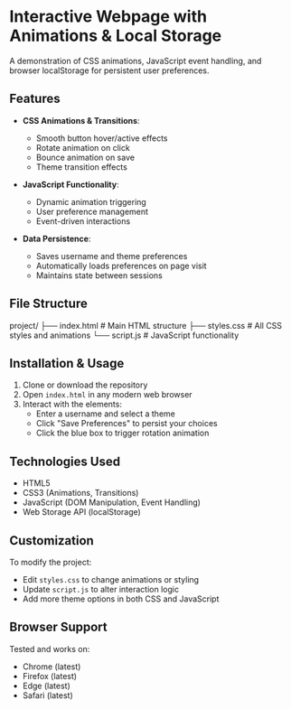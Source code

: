 # Interactive Webpage with Animations & Local Storage

A demonstration of CSS animations, JavaScript event handling, and browser localStorage for persistent user preferences.

## Features

- **CSS Animations & Transitions**:
  - Smooth button hover/active effects
  - Rotate animation on click
  - Bounce animation on save
  - Theme transition effects

- **JavaScript Functionality**:
  - Dynamic animation triggering
  - User preference management
  - Event-driven interactions

- **Data Persistence**:
  - Saves username and theme preferences
  - Automatically loads preferences on page visit
  - Maintains state between sessions

## File Structure
project/
├── index.html # Main HTML structure
├── styles.css # All CSS styles and animations
└── script.js # JavaScript functionality

## Installation & Usage

1. Clone or download the repository
2. Open `index.html` in any modern web browser
3. Interact with the elements:
   - Enter a username and select a theme
   - Click "Save Preferences" to persist your choices
   - Click the blue box to trigger rotation animation

## Technologies Used

- HTML5
- CSS3 (Animations, Transitions)
- JavaScript (DOM Manipulation, Event Handling)
- Web Storage API (localStorage)

## Customization

To modify the project:

- Edit `styles.css` to change animations or styling
- Update `script.js` to alter interaction logic
- Add more theme options in both CSS and JavaScript

## Browser Support

Tested and works on:
- Chrome (latest)
- Firefox (latest)
- Edge (latest)
- Safari (latest)
